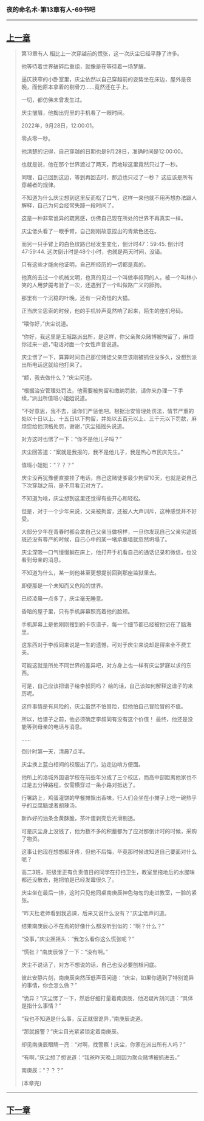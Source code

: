 ### 夜的命名术-第13章有人-69书吧

--------
[上一章](./bde6f7d528885128ba44ae0bd4f300c5.md)
--------


>
>
>
>第13章有人
>相比上一次穿越前的慌张，这一次庆尘已经平静了许多。
>
>他等待着世界破碎后重组，就像是在等待着一场梦醒。
>
>逼仄狭窄的小卧室里，庆尘依然以自己穿越前的姿势坐在床边，屋外是夜晚，而他原本拿着的剔骨刀……竟然还在手上。
>
>一切，都仿佛未曾发生过。
>
>庆尘皱眉，他掏出兜里的手机看了一眼时间。
>
>2022年，9月28日，12:00:01。
>
>零点零一秒。
>
>他清楚的记得，自己穿越的日期也是9月28日，准确时间是12:00:00。
>
>也就是说，他在那个世界渡过了两天，而地球这里竟然只过了一秒。
>
>同理，自己回到这边，等到再回去时，那边也只过了一秒？
>这应该是所有穿越者的规律。
>
>不知道为什么庆尘想到这里反而松了口气，这样一来他就不用再想办法跟人解释，自己为何会经常失踪一段时间了。
>
>这是一种非常诡异的疏离感，仿佛自己现在所处的世界不再真实一样。
>
>庆尘低头看了一眼手臂，自己刚刚故意捏出的青紫色还在。
>
>而另一只手臂上的白色纹路已经发生变化，倒计时47：59:45.
>倒计时47:59:44.
>这次倒计时是48个小时，也就是两天时间，没错。
>
>只有这些才能向他证明，自己所经历的一切都是真的。
>
>他真的去过一个机械文明，也真的见过一个叫做李叔同的人，被一个叫林小笑的人用梦魇考验了一次，还遇到了一个叫做路广义的舔狗。
>
>那里有一个沉稳的叶晚，还有一只奇怪的大猫。
>
>正当庆尘思索的时候，他的手机铃声竟然响了起来，陌生的座机号码。
>
>“喂你好，”庆尘说道。
>
>“你好，我这里是王城路派出所，是这样，你父亲聚众赌博被拘留了，麻烦你过来一趟，”电话对面一个女性声音说道。
>
>庆尘愣了一下，算算时间自己那位赌徒父亲应该刚被抓住没多久，没想到派出所电话这就给他打来了。
>
>“额，我去做什么？”庆尘问道。
>
>“根据治安管理处罚法，他需要被拘留和缴纳罚款，请你来办理一下手续，”派出所值班小姐姐说道。
>
>“不好意思，我不去，请你们严惩他吧。根据治安管理处罚法，情节严重的处以十日以上、十五日以下拘留，并处以五百元以上、三千元以下罚款，麻烦您给他顶格处罚，谢谢，”庆尘摇摇头说道。
>
>对方这时也愣了一下：“你不是他儿子吗？”
>
>庆尘回答道：“案就是我报的，我不是他儿子，我是热心市民庆先生。”
>
>值班小姐姐：“？？？”
>
>庆尘没再犹豫便直接挂了电话，自己这赌徒爹最少拘留10天，也就是说自己下次穿越之前，是不用看见对方了。
>
>不知道为啥，庆尘想到这里还觉得有些开心和轻松。
>
>但是，对于一个少年来说，父亲被拘留，还被人大声训斥，这种感觉并不好受。
>
>大部分少年在青春时都会拿自己父亲当做榜样，一旦你发现自己父亲劣迹斑斑还没有尊严的时候，自己心中的某一堵承重墙就忽然坍塌了。
>
>庆尘深吸一口气慢慢躺在床上，他打开手机看自己的通话记录和微信，也没看到母亲的消息。
>
>不知道为什么，某一刻他甚至更想提前回到那座监狱里去。
>
>即便那是一个未知而又危险的世界。
>
>已经凌晨一点多了，庆尘毫无睡意。
>
>昏暗的屋子里，只有手机屏幕照亮着他的脸颊。
>
>手机屏幕上是他刚刚搜到的卡农谱子，每一个细节都已经被他记在了脑海里。
>
>这东西对于李叔同来说是一生的遗憾，可对于庆尘来说却是得来全不费工夫。
>
>可能这就是所处不同世界的差异吧，对方身上也一样有庆尘梦寐以求的东西。
>
>可是，自己应该把谱子给李叔同吗？
>给的话，自己该如何解释这谱子的来历呢。
>
>这件事情是有风险的，庆尘虽然不怕冒险，但他怕自己冒险冒的不值。
>
>所以，给谱子之前，他必须确定李叔同有没有这个价值！
>最终，他还是没能等到母亲的电话与消息。
>
>……
>
>倒计时第一天，清晨7点半。
>
>庆尘换上蓝白相间的校服出了门，边走边啃方便面。
>
>他所上的洛城外国语学校在前些年分成了三个校区，而高中部距离他家也不过是五分钟路程，仅需横穿过一条小路对抵达了。
>
>行署路上，鸡蛋灌饼的早餐摊飘出香味，行人们会坐在小摊子上吃一碗热乎乎的豆腐脑或者胡辣汤。
>
>新炸好的油条金黄酥脆，茶叶蛋剥壳后光滑剔透。
>
>可是庆尘身上没钱了，他为数不多的积蓄都为了应对那倒计时的时候，采购了物资。
>
>这事让他现在想想都牙疼，但他不后悔，毕竟那时候谁知道自己要面对什么呢？
>
>高二3班，班级里正有负责值日的同学在打扫卫生，教室里拖地后的水腥味都还没散去，拖把怕是已经发霉很久了。
>
>庆尘坐在最后一排，这时只见他同桌南庚辰神色匆匆的走进教室，一脸的紧张。
>
>“昨天杜老师看到我逃课，后来又说什么没有？”庆尘低声问道。
>
>结果南庚辰心不在焉的好像什么都没听到似的：“啊？什么？”
>
>“没事，”庆尘摇摇头：“我怎么看你这么慌张呢？”
>
>“慌张？”南庚辰惊了一下：“没有啊。”
>
>庆尘不说话了，对方不想说的话，自己也没必要刨根问底。
>
>彼此安静片刻，南庚辰突然压低声音问道：“庆尘，如果你遇到了特别诡异的事情，你会怎么做？”
>
>“诡异？”庆尘愣了一下，然后仔细打量着南庚辰，他迟疑片刻问道：“具体是指什么事情？”
>
>“我也不知道是什么事，反正就很诡异，”南庚辰说道。
>
>“那就报警？”庆尘目光紧紧锁定着南庚辰。
>
>却见南庚辰眼睛一亮：“对啊，找警察！庆尘，你家在派出所有人吗？”
>
>“有啊，”庆尘想了想说道：“我爸昨天晚上刚因为聚众赌博被抓进去。”
>
>南庚辰：“？？？”
>
>(本章完)
>
>

--------
[下一章](./d046451467df7f31aeb519a6e6049f63.md)
--------
